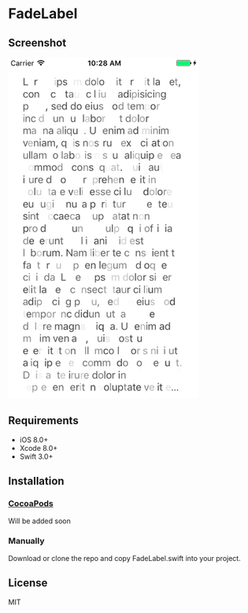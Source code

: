 # FadeLabel

## Screenshot
![demo](/fade_label.gif?raw=true "demo")

## Requirements

- iOS 8.0+
- Xcode 8.0+
- Swift 3.0+

## Installation

### [CocoaPods](http://cocoapods.org)

Will be added soon

### Manually

Download or clone the repo and copy FadeLabel.swift into your project.

## License

MIT

